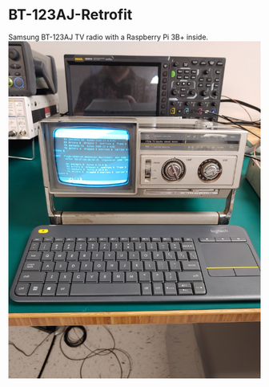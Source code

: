 # BT-123AJ-Retrofit
Samsung BT-123AJ TV radio with a Raspberry Pi 3B+ inside.
![Finished product](pictures/finished.jpg?raw-true "")


